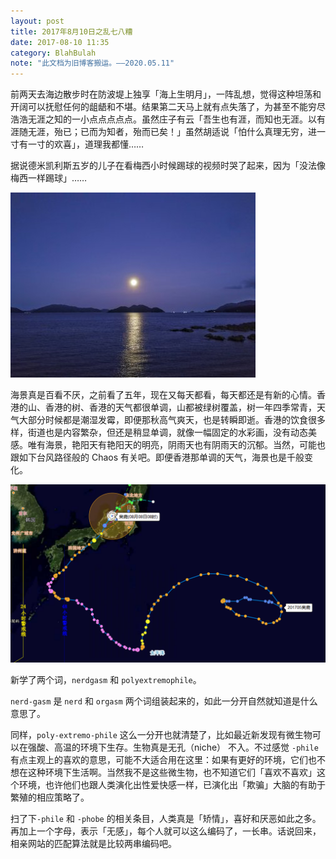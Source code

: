```yaml
---
layout: post
title: 2017年8月10日之乱七八糟
date: 2017-08-10 11:35
category: BlahBulah
note: "此文档为旧博客搬运。——2020.05.11"
---
```


前两天去海边散步时在防波堤上独享「海上生明月」，一阵乱想，觉得这种坦荡和开阔可以抚慰任何的龃龉和不堪。结果第二天马上就有点失落了，为甚至不能穷尽浩浩无涯之知的一小点点点点点。虽然庄子有云「吾生也有涯，而知也无涯。以有涯随无涯，殆已；已而为知者，殆而已矣！」虽然胡适说「怕什么真理无穷，进一寸有一寸的欢喜」，道理我都懂……

据说德米凯利斯五岁的儿子在看梅西小时候踢球的视频时哭了起来，因为「没法像梅西一样踢球」……

![moon rise](/assets/moon.jpg)

海景真是百看不厌，之前看了五年，现在又每天都看，每天都还是有新的心情。香港的山、香港的树、香港的天气都很单调，山都被绿树覆盖，树一年四季常青，天气大部分时候都是潮湿发霉，即便那秋高气爽天，也是转瞬即逝。香港的饮食很多样，街道也是内容繁杂，但还是稍显单调，就像一幅固定的水彩画，没有动态美感。唯有海景，艳阳天有艳阳天的明亮，阴雨天也有阴雨天的沉郁。当然，可能也跟如下台风路径般的 Chaos 有关吧。即便香港那单调的天气，海景也是千般变化。

![Noru's path](/assets/noru.png)

新学了两个词，`nerdgasm` 和 `polyextremophile`。

`nerd-gasm` 是 `nerd` 和 `orgasm` 两个词组装起来的，如此一分开自然就知道是什么意思了。

同样，`poly-extremo-phile` 这么一分开也就清楚了，比如最近新发现有微生物可以在强酸、高温的环境下生存。生物真是无孔（niche） 不入。不过感觉 `-phile` 有点主观上的喜欢的意思，可能不大适合用在这里：如果有更好的环境，它们也不想在这种环境下生活啊。当然我不是这些微生物，也不知道它们「喜欢不喜欢」这个环境，也许他们也跟人类演化出性爱快感一样，已演化出「欺骗」大脑的有助于繁殖的相应策略了。

扫了下`-phile` 和 `-phobe` 的相关条目，人类真是「矫情」，喜好和厌恶如此之多。再加上一个字母，表示「无感」，每个人就可以这么编码了，一长串。话说回来，相亲网站的匹配算法就是比较两串编码吧。